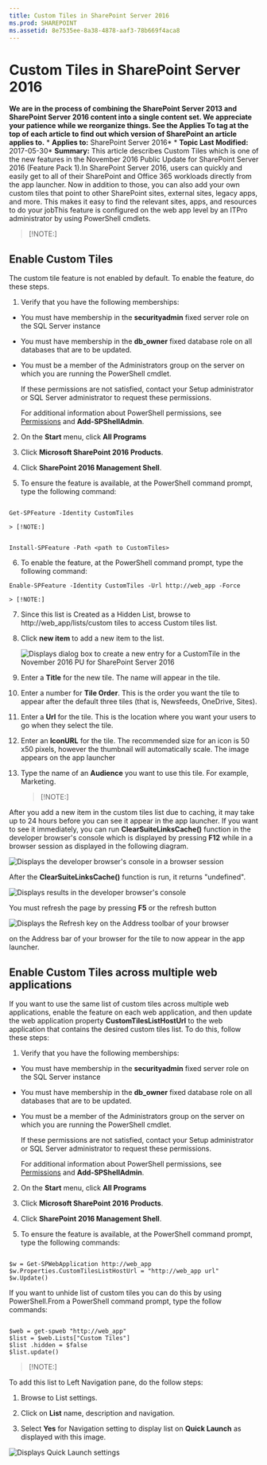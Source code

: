 ```yaml
---
title: Custom Tiles in SharePoint Server 2016
ms.prod: SHAREPOINT
ms.assetid: 8e7535ee-8a38-4878-aaf3-78b669f4aca8
---
```



# Custom Tiles in SharePoint Server 2016
 **We are in the process of combining the SharePoint Server 2013 and SharePoint Server 2016 content into a single content set. We appreciate your patience while we reorganize things. See the Applies To tag at the top of each article to find out which version of SharePoint an article applies to.** * **Applies to:** SharePoint Server 2016*  * **Topic Last Modified:** 2017-05-30* **Summary:** This article describes Custom Tiles which is one of the new features in the November 2016 Public Update for SharePoint Server 2016 (Feature Pack 1).In SharePoint Server 2016, users can quickly and easily get to all of their SharePoint and Office 365 workloads directly from the app launcher. Now in addition to those, you can also add your own custom tiles that point to other SharePoint sites, external sites, legacy apps, and more. This makes it easy to find the relevant sites, apps, and resources to do your jobThis feature is configured on the web app level by an ITPro administrator by using PowerShell cmdlets.
> [!NOTE:]

  
    
    


## Enable Custom Tiles

The custom tile feature is not enabled by default. To enable the feature, do these steps.
1. Verify that you have the following memberships:
    
  - You must have membership in the **securityadmin** fixed server role on the SQL Server instance
    
  
  - You must have membership in the **db_owner** fixed database role on all databases that are to be updated.
    
  
  - You must be a member of the Administrators group on the server on which you are running the PowerShell cmdlet.
    
  

    If these permissions are not satisfied, contact your Setup administrator or SQL Server administrator to request these permissions.
    
    For additional information about PowerShell permissions, see  [Permissions](ae4901b4-505a-42a9-b8d4-fca778abc12e.md#section3) and **Add-SPShellAdmin**.
    
  
2. On the **Start** menu, click **All Programs**
    
  
3. Click **Microsoft SharePoint 2016 Products**.
    
  
4. Click **SharePoint 2016 Management Shell**.
    
  
5. To ensure the feature is available, at the PowerShell command prompt, type the following command:
    
  ```
  
Get-SPFeature -Identity CustomTiles
  ```


    > [!NOTE:]
      

  ```
  
Install-SPFeature -Path <path to CustomTiles>
  ```

6. To enable the feature, at the PowerShell command prompt, type the following command:
    
  ```
  Enable-SPFeature -Identity CustomTiles -Url http://web_app -Force
  ```


    > [!NOTE:]
      
7. Since this list is Created as a Hidden List, browse to http://web_app/lists/custom tiles to access Custom tiles list.
    
  
8. Click **new item** to add a new item to the list.
    
     ![Displays dialog box to create a new entry for a CustomTile in the November 2016 PU for SharePoint Server 2016](images/)
  

  
9. Enter a **Title** for the new tile. The name will appear in the tile.
    
  
10. Enter a number for **Tile Order**. This is the order you want the tile to appear after the default three tiles (that is, Newsfeeds, OneDrive, Sites).
    
  
11. Enter a **Url** for the tile. This is the location where you want your users to go when they select the tile.
    
  
12. Enter an **IconURL** for the tile. The recommended size for an icon is 50 x50 pixels, however the thumbnail will automatically scale. The image appears on the app launcher
    
  
13. Type the name of an **Audience** you want to use this tile. For example, Marketing.
    
    > [!NOTE:]
      
After you add a new item in the custom tiles list due to caching, it may take up to 24 hours before you can see it appear in the app launcher. If you want to see it immediately, you can run **ClearSuiteLinksCache()** function in the developer browser's console which is displayed by pressing **F12** while in a browser session as displayed in the following diagram.
  
    
    
![Displays the developer browser's console in a browser session](images/)
  
    
    
After the **ClearSuiteLinksCache()** function is run, it returns "undefined".
  
    
    
![Displays results in the developer browser's console](images/)
  
    
    
You must refresh the page by pressing **F5** or the refresh button
  
    
    
![Displays the Refresh key on the Address toolbar of your browser](images/)
  
    
    
 on the Address bar of your browser for the tile to now appear in the app launcher.
## Enable Custom Tiles across multiple web applications

If you want to use the same list of custom tiles across multiple web applications, enable the feature on each web application, and then update the web application property **CustomTilesListHostUrl** to the web application that contains the desired custom tiles list. To do this, follow these steps:
1. Verify that you have the following memberships:
    
  - You must have membership in the **securityadmin** fixed server role on the SQL Server instance
    
  
  - You must have membership in the **db_owner** fixed database role on all databases that are to be updated.
    
  
  - You must be a member of the Administrators group on the server on which you are running the PowerShell cmdlet.
    
  

    If these permissions are not satisfied, contact your Setup administrator or SQL Server administrator to request these permissions.
    
    For additional information about PowerShell permissions, see  [Permissions](ae4901b4-505a-42a9-b8d4-fca778abc12e.md#section3) and **Add-SPShellAdmin**.
    
  
2. On the **Start** menu, click **All Programs**
    
  
3. Click **Microsoft SharePoint 2016 Products**.
    
  
4. Click **SharePoint 2016 Management Shell**.
    
  
5. To ensure the feature is available, at the PowerShell command prompt, type the following commands:
    
  ```
  
$w = Get-SPWebApplication http://web_app
$w.Properties.CustomTilesListHostUrl = "http://web_app url"
$w.Update()
  ```

If you want to unhide list of custom tiles you can do this by using PowerShell.From a PowerShell command prompt, type the follow commands:


```

$web = get-spweb "http://web_app"
$list = $web.Lists["Custom Tiles"]
$list .hidden = $false
$list.update()
```


> [!NOTE:]

  
    
    

To add this list to Left Navigation pane, do the follow steps:
1. Browse to List settings.
    
  
2. Click on **List** name, description and navigation.
    
  
3. Select **Yes** for Navigation setting to display list on **Quick Launch** as displayed with this image.
    
  

  
    
    
![Displays Quick Launch settings](images/)
  
    
    

  
    
    

  
    
    

